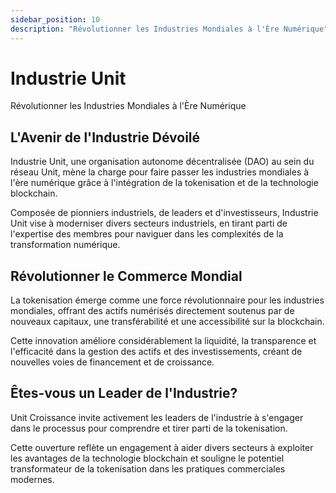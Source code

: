 ```yaml
---
sidebar_position: 10
description: "Révolutionner les Industries Mondiales à l'Ère Numérique"
---
```


# Industrie Unit

Révolutionner les Industries Mondiales à l'Ère Numérique

## L'Avenir de l'Industrie Dévoilé

Industrie Unit, une organisation autonome décentralisée (DAO) au sein du réseau Unit, mène la charge pour faire passer les industries mondiales à l'ère numérique grâce à l'intégration de la tokenisation et de la technologie blockchain.

Composée de pionniers industriels, de leaders et d'investisseurs, Industrie Unit vise à moderniser divers secteurs industriels, en tirant parti de l'expertise des membres pour naviguer dans les complexités de la transformation numérique.

## Révolutionner le Commerce Mondial

La tokenisation émerge comme une force révolutionnaire pour les industries mondiales, offrant des actifs numérisés directement soutenus par de nouveaux capitaux, une transférabilité et une accessibilité sur la blockchain.

Cette innovation améliore considérablement la liquidité, la transparence et l'efficacité dans la gestion des actifs et des investissements, créant de nouvelles voies de financement et de croissance.

## Êtes-vous un Leader de l'Industrie?

Unit Croissance invite activement les leaders de l'industrie à s'engager dans le processus pour comprendre et tirer parti de la tokenisation.

Cette ouverture reflète un engagement à aider divers secteurs à exploiter les avantages de la technologie blockchain et souligne le potentiel transformateur de la tokenisation dans les pratiques commerciales modernes.
